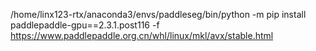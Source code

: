 /home/linx123-rtx/anaconda3/envs/paddleseg/bin/python -m pip install paddlepaddle-gpu==2.3.1.post116 -f https://www.paddlepaddle.org.cn/whl/linux/mkl/avx/stable.html

